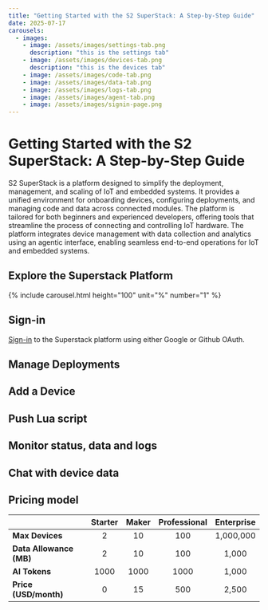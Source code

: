 ```yaml
---
title: "Getting Started with the S2 SuperStack: A Step-by-Step Guide"
date: 2025-07-17
carousels:
  - images: 
    - image: /assets/images/settings-tab.png
      description: "this is the settings tab"
    - image: /assets/images/devices-tab.png
      description: "this is the devices tab"
    - image: /assets/images/code-tab.png
    - image: /assets/images/data-tab.png
    - image: /assets/images/logs-tab.png
    - image: /assets/images/agent-tab.png
    - image: /assets/images/signin-page.png
---
```


# **Getting Started with the S2 SuperStack: A Step-by-Step Guide**

S2 SuperStack is a platform designed to simplify the deployment, management, and scaling of IoT and embedded systems. It provides a unified environment for onboarding devices, configuring deployments, and managing code and data across connected modules. The platform is tailored for both beginners and experienced developers, offering tools that streamline the process of connecting and controlling IoT hardware. The platform integrates device management with data collection and analytics using an agentic interface, enabling seamless end-to-end operations for IoT and embedded systems.

## Explore the Superstack Platform
{% include carousel.html height="100" unit="%" number="1" %}

## Sign-in
[Sign-in](https://super.siliconwitchery.com/signin) to the Superstack platform using either Google or Github OAuth.

## Manage Deployments

## Add a Device

## Push Lua script

## Monitor status, data and logs

## Chat with device data

## Pricing model

|                         | Starter | Maker | Professional | Enterprise |
| :---------------------- | :-----: | :---: | :----------: | :--------: |
| **Max Devices**         | 2       | 10    | 100          | 1,000,000  |
| **Data Allowance (MB)** | 2       | 10    | 100          | 1,000      |
| **AI Tokens**           | 1000    | 1000  | 1000         | 1,000      |
| **Price (USD/month)**   | 0       | 15    | 500          | 2,500      |